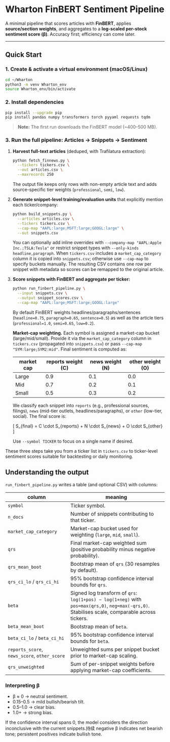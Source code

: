 # Wharton FinBERT Sentiment Pipeline

A minimal pipeline that scores articles with **FinBERT**, applies **source/section weights**, and aggregates to a **log-scaled per-stock sentiment score (β)**. Accuracy first; efficiency can come later.

---

## Quick Start

### 1. Create & activate a virtual environment (macOS/Linux)
```bash
cd ~/Wharton
python3 -m venv Wharton_env
source Wharton_env/bin/activate
```

### 2. Install dependencies
```bash
pip install --upgrade pip
pip install pandas numpy transformers torch pyyaml requests tqdm
```
> **Note:** The first run downloads the FinBERT model (~400–500 MB).

### 3. Run the full pipeline: Articles → Snippets → Sentiment

1. **Harvest full-text articles** (deduped, with Trafilatura extraction):
   ```bash
   python fetch_finnews.py \
     --tickers tickers.csv \
     --out articles.csv \
     --maxrecords 250
   ```
   The output file keeps only rows with non-empty article text and adds source-specific tier weights (`professional`, `semi`, `low`).

2. **Generate snippet-level training/evaluation units** that explicitly mention each ticker/company:
   ```bash
   python build_snippets.py \
     --articles articles.csv \
     --tickers tickers.csv \
     --cap-map "AAPL:large;MSFT:large;GOOGL:large" \
     --out snippets.csv
   ```
   You can optionally add inline overrides with `--company-map "AAPL:Apple Inc.;TSLA:Tesla"` or restrict snippet types with `--only-kinds headline,paragraph`. When `tickers.csv` includes a `market_cap_category` column it is copied into `snippets.csv`; otherwise use `--cap-map` to specify buckets manually. The resulting CSV contains one row per snippet with metadata so scores can be remapped to the original article.

3. **Score snippets with FinBERT and aggregate per ticker:**
   ```bash
   python run_finbert_pipeline.py \
     --input snippets.csv \
     --output snippet_scores.csv \
     --cap-map "AAPL:large;MSFT:large;GOOGL:large"
   ```
   By default FinBERT weights headlines/paragraphs/sentences (`headline=0.75`, `paragraph=0.65`, `sentence=0.5`) as well as the article tiers (`professional=1.0`, `semi=0.65`, `low=0.2`).

   **Market-cap weighting.** Each symbol is assigned a market-cap bucket (large/mid/small). Provide it via the `market_cap_category` column in `tickers.csv` (propagated into `snippets.csv`) or pass `--cap-map "SYM:large;SYM2:mid"`. Final sentiment is computed as:

   | market cap | reports weight (C) | news weight (N) | other weight (O) |
   |------------|--------------------|-----------------|------------------|
   | Large      | 0.9                | 0.1             | 0.0              |
   | Mid        | 0.7                | 0.2             | 0.1              |
   | Small      | 0.5                | 0.3             | 0.2              |

   We classify each snippet into `reports` (e.g., professional sources, filings), `news` (mid-tier outlets, headlines/paragraphs), or `other` (low-tier, social). The final score is:

   \[ S_{final} = C \cdot S_{reports} + N \cdot S_{news} + O \cdot S_{other} \]

   Use `--symbol TICKER` to focus on a single name if desired.

These three steps take you from a ticker list in `tickers.csv` to ticker-level sentiment scores suitable for backtesting or daily monitoring.

## Understanding the output

`run_finbert_pipeline.py` writes a table (and optional CSV) with columns:

| column | meaning |
| --- | --- |
| `symbol` | Ticker symbol. |
| `n_docs` | Number of snippets contributing to that ticker. |
| `market_cap_category` | Market-cap bucket used for weighting (`large`, `mid`, `small`). |
| `qrs` | Final market-cap weighted sum (positive probability minus negative probability). |
| `qrs_mean_boot` | Bootstrap mean of `qrs` (30 resamples by default). |
| `qrs_ci_lo` / `qrs_ci_hi` | 95% bootstrap confidence interval bounds for `qrs`. |
| `beta` | Signed log transform of `qrs`: `log(1+pos) − log(1+neg)` with `pos=max(qrs,0)`, `neg=max(-qrs,0)`. Stabilises scale, comparable across tickers. |
| `beta_mean_boot` | Bootstrap mean of `beta`. |
| `beta_ci_lo` / `beta_ci_hi` | 95% bootstrap confidence interval bounds for `beta`. |
| `reports_score`, `news_score`, `other_score` | Unweighted sums per snippet bucket prior to market-cap scaling. |
| `qrs_unweighted` | Sum of per-snippet weights before applying market-cap coefficients. |

### Interpreting β

- β ≈ 0 → neutral sentiment.
- 0.15–0.5 → mild bullish/bearish tilt.
- 0.5–1.0 → clear bias.
- 1.0+ → strong bias.

If the confidence interval spans 0, the model considers the direction inconclusive with the current snippets.持续 negative β indicates net bearish tone; persistent positives indicate bullish tone.
